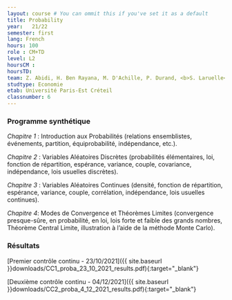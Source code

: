```yaml
---
layout: course # You can ommit this if you've set it as a default
title: Probability
year: 	21/22
semester: first
lang: French
hours: 100
role : CM+TD
level: L2
hoursCM :
hoursTD:
team: Z. Abidi, H. Ben Rayana, M. D'Achille, P. Durand, <b>S. Laruelle</b>, A. Vialfont
studtype: Economie
etab: Université Paris-Est Créteil
classnumber: 6
---
```


### Programme synthétique


_Chapitre 1_ : Introduction aux Probabilités (relations ensemblistes, événements, partition, équiprobabilité, indépendance, etc.).


_Chapitre 2_ : Variables Aléatoires Discrètes (probabilités élémentaires, loi, fonction de répartition, espérance, variance, couple, covariance, indépendance, lois usuelles discrètes).


_Chapitre 3_ : Variables Aléatoires Continues (densité, fonction de répartition, espérance, variance, couple, corrélation, indépendance, lois usuelles continues).


_Chapitre 4_: Modes de Convergence et Théorèmes Limites (convergence presque-sûre, en probabilité, en loi, lois forte et faible des grands nombres, Théorème Central Limite, illustration à l’aide de la méthode Monte Carlo).


### Résultats


[Premier contrôle continu - 23/10/2021]({{ site.baseurl }}downloads/CC1_proba_23_10_2021_results.pdf){:target="_blank"}

[Deuxième contrôle continu - 04/12/2021]({{ site.baseurl }}downloads/CC2_proba_4_12_2021_results.pdf){:target="_blank"}
